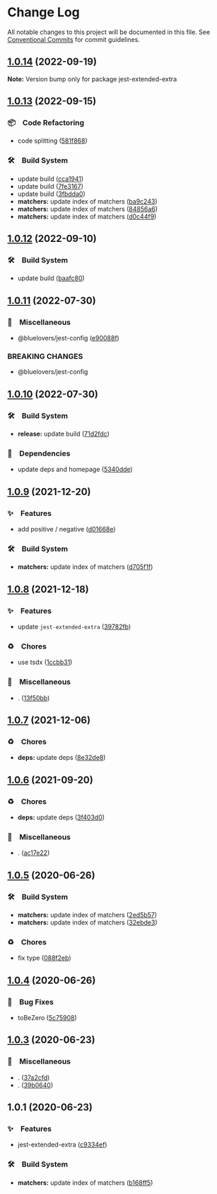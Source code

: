 # Change Log

All notable changes to this project will be documented in this file.
See [Conventional Commits](https://conventionalcommits.org) for commit guidelines.

## [1.0.14](https://github.com/bluelovers/ws-jest/compare/jest-extended-extra@1.0.13...jest-extended-extra@1.0.14) (2022-09-19)

**Note:** Version bump only for package jest-extended-extra





## [1.0.13](https://github.com/bluelovers/ws-jest/compare/jest-extended-extra@1.0.12...jest-extended-extra@1.0.13) (2022-09-15)



### 📦　Code Refactoring

* code splitting ([581f868](https://github.com/bluelovers/ws-jest/commit/581f868a5608545fd976d98be726e581b899eda1))


### 🛠　Build System

* update build ([cca1941](https://github.com/bluelovers/ws-jest/commit/cca194101122a18c961275ee780f700bf571960b))
* update build ([7fe3167](https://github.com/bluelovers/ws-jest/commit/7fe316727c1042c27bbc9c100df8f0cee01f9d35))
* update build ([3fbdda0](https://github.com/bluelovers/ws-jest/commit/3fbdda01bc244eec528502c963befc2d39cac531))
* **matchers:** update index of matchers ([ba9c243](https://github.com/bluelovers/ws-jest/commit/ba9c2437e1988b5c47d0f7c72a173ca6f8743b6e))
* **matchers:** update index of matchers ([84856a6](https://github.com/bluelovers/ws-jest/commit/84856a60569c11269e282ca19a92a023765ce4ec))
* **matchers:** update index of matchers ([d0c44f9](https://github.com/bluelovers/ws-jest/commit/d0c44f9afe38deb53fc0c5227a29d480edb1bdd3))



## [1.0.12](https://github.com/bluelovers/ws-jest/compare/jest-extended-extra@1.0.11...jest-extended-extra@1.0.12) (2022-09-10)



### 🛠　Build System

* update build ([baafc80](https://github.com/bluelovers/ws-jest/commit/baafc80e84ea5d2470db07ce356c3be2df87a7be))



## [1.0.11](https://github.com/bluelovers/ws-jest/compare/jest-extended-extra@1.0.10...jest-extended-extra@1.0.11) (2022-07-30)


### 🔖　Miscellaneous

* @bluelovers/jest-config ([e90088f](https://github.com/bluelovers/ws-jest/commit/e90088f5a3585b360cf6b68404cf06bb37da93e0))


### BREAKING CHANGES

* @bluelovers/jest-config





## [1.0.10](https://github.com/bluelovers/ws-jest/compare/jest-extended-extra@1.0.9...jest-extended-extra@1.0.10) (2022-07-30)


### 🛠　Build System

* **release:** update build ([71d2fdc](https://github.com/bluelovers/ws-jest/commit/71d2fdc71463d67c9b49924a5a2dd1783db69747))


### 📌　Dependencies

* update deps and homepage ([5340dde](https://github.com/bluelovers/ws-jest/commit/5340dde4e3f5c04c77df0cf7c99fa61c09dabf9f))





## [1.0.9](https://github.com/bluelovers/ws-jest/compare/jest-extended-extra@1.0.8...jest-extended-extra@1.0.9) (2021-12-20)


### ✨　Features

* add positive / negative ([d01668e](https://github.com/bluelovers/ws-jest/commit/d01668e42157a7ae0bd0a2a6612fea5bfca01f9d))


### 🛠　Build System

* **matchers:** update index of matchers ([d705f1f](https://github.com/bluelovers/ws-jest/commit/d705f1f5ffb6f9d4d9ba9d5bfcd7678b1bfc45c2))





## [1.0.8](https://github.com/bluelovers/ws-jest/compare/jest-extended-extra@1.0.7...jest-extended-extra@1.0.8) (2021-12-18)


### ✨　Features

* update `jest-extended-extra` ([39782fb](https://github.com/bluelovers/ws-jest/commit/39782fbdcff990efc4d2e829c95b0e30f946c1af))


### ♻️　Chores

* use tsdx ([1ccbb31](https://github.com/bluelovers/ws-jest/commit/1ccbb3175d19c8a11d57c31d714bb55097e52d8a))


### 🔖　Miscellaneous

* . ([13f50bb](https://github.com/bluelovers/ws-jest/commit/13f50bb285c34dd3f11353e52cdf025b5aba1085))





## [1.0.7](https://github.com/bluelovers/ws-jest/compare/jest-extended-extra@1.0.6...jest-extended-extra@1.0.7) (2021-12-06)


### ♻️　Chores

* **deps:** update deps ([8e32de8](https://github.com/bluelovers/ws-jest/commit/8e32de81854b8083088c62a808d311f6c8ea3aa3))





## [1.0.6](https://github.com/bluelovers/ws-jest/compare/jest-extended-extra@1.0.5...jest-extended-extra@1.0.6) (2021-09-20)


### ♻️　Chores

* **deps:** update deps ([3f403d0](https://github.com/bluelovers/ws-jest/commit/3f403d0e2898f4b7066c77e252c6ea1601295dac))


### 🔖　Miscellaneous

* . ([ac17e22](https://github.com/bluelovers/ws-jest/commit/ac17e224770f67c2a9483eb14eeeda31706282a0))





## [1.0.5](https://github.com/bluelovers/ws-jest/compare/jest-extended-extra@1.0.4...jest-extended-extra@1.0.5) (2020-06-26)


### 🛠　Build System

* **matchers:** update index of matchers ([2ed5b57](https://github.com/bluelovers/ws-jest/commit/2ed5b572db4b1b493c3ff46774fcffa43fb7156c))
* **matchers:** update index of matchers ([32ebde3](https://github.com/bluelovers/ws-jest/commit/32ebde36acb7d30f49e0004cdc65ee04d4c403d7))


### ♻️　Chores

* fix type ([088f2eb](https://github.com/bluelovers/ws-jest/commit/088f2eb1a1435e04b051113e7f846a60ccda6674))





## [1.0.4](https://github.com/bluelovers/ws-jest/compare/jest-extended-extra@1.0.3...jest-extended-extra@1.0.4) (2020-06-26)


### 🐛　Bug Fixes

* toBeZero ([5c75908](https://github.com/bluelovers/ws-jest/commit/5c75908bee55f59eb2d11a0c45f03f4dd24d0371))





## [1.0.3](https://github.com/bluelovers/ws-jest/compare/jest-extended-extra@1.0.1...jest-extended-extra@1.0.3) (2020-06-23)


### 🔖　Miscellaneous

* . ([37a2cfd](https://github.com/bluelovers/ws-jest/commit/37a2cfd4a3160b957cec3052d40af9b220b614a1))
* . ([39b0640](https://github.com/bluelovers/ws-jest/commit/39b0640a003380a92e7f98439777adc31e37a6d2))





## 1.0.1 (2020-06-23)


### ✨　Features

* jest-extended-extra ([c9334ef](https://github.com/bluelovers/ws-jest/commit/c9334ef4d9f38b82681e5b71db49582b171a9720))


### 🛠　Build System

* **matchers:** update index of matchers ([b168ff5](https://github.com/bluelovers/ws-jest/commit/b168ff50cc4c50e78f31af819757146baffc6103))
